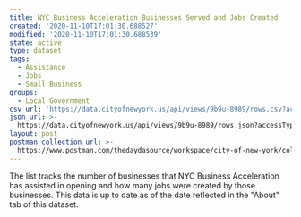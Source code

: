 ```yaml
---
title: NYC Business Acceleration Businesses Served and Jobs Created
created: '2020-11-10T17:01:30.688527'
modified: '2020-11-10T17:01:30.688539'
state: active
type: dataset
tags:
  - Assistance
  - Jobs
  - Small Business
groups:
  - Local Government
csv_url: 'https://data.cityofnewyork.us/api/views/9b9u-8989/rows.csv?accessType=DOWNLOAD'
json_url: >-
  https://data.cityofnewyork.us/api/views/9b9u-8989/rows.json?accessType=DOWNLOAD
layout: post
postman_collection_url: >-
  https://www.postman.com/thedaydasource/workspace/city-of-new-york/collection/15909983-78f71dd2-0a1c-41fc-9bab-b7014cdbc9f0
---
```

The list tracks the number of businesses that NYC Business Acceleration has assisted in opening and how many jobs were created by those businesses. This data is up to date as of the date reflected in the "About" tab of this dataset.
